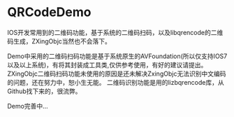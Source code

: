 # QRCodeDemo
IOS开发常用到的二维码功能，基于系统的二维码扫码，以及libqrencode的二维码生成，ZXingObjc当然也不会落下。

Demo中采用的二维码扫码功能是基于系统原生的AVFoundation(所以仅支持IOS7以及以上系统)，有将其封装成工具类,仅供参考使用，有好的建议请提出。
ZXingObjc二维码扫码功能未使用的原因是还未解决ZxingObjc无法识别中文编码的问题，还在努力中，恕小生无能。
二维码识别功能是用的lizbqrencode库，从Github找下来的，很流弊。

Demo完善中...
